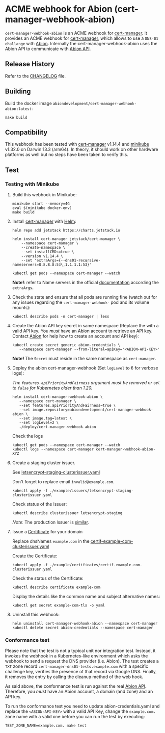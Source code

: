 # ACME webhook for Abion (cert-manager-webhook-abion)
`cert-manager-webhook-abion` is an ACME webhook for [cert-manager]. It provides an ACME webhook for [cert-manager], which 
allows to use a `DNS-01 challange` with [Abion]. Internally the cert-manager-webhook-abion uses the 
Abion API to communicate with [Abion API].

## Release History
Refer to the [CHANGELOG](CHANGELOG.md) file.

## Building
Build the docker image `abiondevelopment/cert-manager-webhook-abion:latest`:

```
make build
```

## Compatibility
This webhook has been tested with [cert-manager] v1.14.4 and [minikube] v1.32.0 on Darwin 13.3 (arm64). In theory, it 
should work on other hardware platforms as well but no steps have been taken to verify this.

## Test

### Testing with Minikube
1. Build this webhook in Minikube:

   ```
   minikube start --memory=4G 
   eval $(minikube docker-env) 
   make build 
   ```

2. Install [cert-manager] with [Helm]:

   ```
   helm repo add jetstack https://charts.jetstack.io

   helm install cert-manager jetstack/cert-manager \
       --namespace cert-manager \
       --create-namespace \
       --set installCRDs=true \
       --version v1.14.4 \
       --set 'extraArgs={--dns01-recursive-nameservers=8.8.8.8:53\,1.1.1.1:53}'

   kubectl get pods --namespace cert-manager --watch
   ```
   **Note!**: refer to Name servers in the official [documentation][setting-nameservers-for-dns01-self-check] according the `extraArgs`.  

3. Check the state and ensure that all pods are running fine (watch out for any issues regarding the `cert-manager-webhook-` pod and its volume mounts):
   
   ```   
   kubectl describe pods -n cert-manager | less
   ```

4. Create the Abion API key secret in same namespace (Replace the <ABION-API-KEY> with a valid API key. You *must* have an Abion account to retrieve an API key. Contact [Abion] for help how to create an account and API key):

   ```
   kubectl create secret generic abion-credentials \
      --namespace cert-manager --from-literal=apiKey='<ABION-API-KEY>'
   ```
   **Note!** The `Secret` must reside in the same namespace as `cert-manager`.

5. Deploy the abion cert-manager-webhook (Set `logLevel` to 6 for verbose logs):

   *The `features.apiPriorityAndFairness` argument must be removed or set to `false` for Kubernetes older than 1.20.*
   ```
   helm install cert-manager-webhook-abion \
      --namespace cert-manager \
      --set features.apiPriorityAndFairness=true \
      --set image.repository=abiondevelopment/cert-manager-webhook-abion \
      --set image.tag=latest \
      --set logLevel=2 \
      ./deploy/cert-manager-webhook-abion 
   ```

   Check the logs
   ```
   kubectl get pods --namespace cert-manager --watch
   kubectl logs --namespace cert-manager cert-manager-webhook-abion-XYZ
   ```
   
6. Create a staging cluster issuer.

   See [letsencrypt-staging-clusterissuer.yaml](example/issuers/letsencrypt-staging-clusterissuer.yaml)

   Don't forget to replace email `invalid@example.com`.
   ```
   kubectl apply -f ./example/issuers/letsencrypt-staging-clusterissuer.yaml
   ```

   Check status of the Issuer:
   ```
   kubectl describe clusterissuer letsencrypt-staging
   ```

   *Note*: The production Issuer is [similar][ACME documentation].

7. Issue a [Certificate] for your domain

   Replace dnsNames `example.com` in the [certif-example-com-clusterissuer.yaml](example/certificates/certif-example-com-clusterissuer.yaml)

   Create the Certificate:
   ```
   kubectl apply -f ./example/certificates/certif-example-com-clusterissuer.yaml
   ```
   
   Check the status of the Certificate:
   ```
   kubectl describe certificate example-com
   ```

   Display the details like the common name and subject alternative names:
   
   ```
   kubectl get secret example-com-tls -o yaml
   ```

8. Uninstall this webhook:

   ```
   helm uninstall cert-manager-webhook-abion --namespace cert-manager
   kubectl delete secret abion-credentials --namespace cert-manager
   ```


### Conformance test

Please note that the test is not a typical unit nor integration test. Instead, it invokes the webhook in a Kubernetes-like environment which asks the webhook to send a request the DNS provider (i.e. Abion). 
The test creates a `TXT` zone record `cert-manager-dns01-tests.example.com` with a specific challenge key, verifies the presence of that record via Google DNS. Finally, it removes the entry by calling the cleanup method of the web hook.

As said above, the conformance test is run against the real [Abion API]. Therefore, you *must* have an Abion account, a domain (and zone) and an API key.

To run the conformance test you need to update abion-credentials.yaml and replace the `<ABION-API-KEY>` with a valid API Key, change the `example.com.` zone name with a valid one before you can run the test by executing: 

```
TEST_ZONE_NAME=example.com. make test
```


[ACME documentation]: https://cert-manager.io/docs/configuration/acme/
[Certificate]: https://cert-manager.io/docs/usage/certificate/
[cert-manager]: https://cert-manager.io/
[Abion]: https://abion.com/
[Abion API]: https://demo.abion.com/pmapi-doc/
[Helm]: https://helm.sh
[image tags]: https://hub.docker.com/r/abiondevelopment/cert-manager-webhook-abion
[minikube]: https://minikube.sigs.k8s.io/
[setting-nameservers-for-dns01-self-check]: https://cert-manager.io/docs/configuration/acme/dns01/#setting-nameservers-for-dns01-self-check
